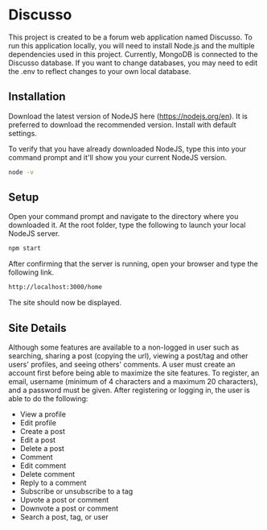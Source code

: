 # Discusso
This project is created to be a forum web application named Discusso. To run this application locally, you will need to install Node.js and the multiple dependencies used in this project.
Currently, MongoDB is connected to the Discusso database. If you want to change databases, you may need to edit the .env to reflect changes to your own local database.

## Installation
Download the latest version of NodeJS here (https://nodejs.org/en). It is preferred to download the recommended version.
Install with default settings.

To verify that you have already downloaded NodeJS, type this into your command prompt and it'll show you your current NodeJS version.
```bash
node -v
```

## Setup
Open your command prompt and navigate to the directory where you downloaded it. At the root folder, type the following to launch your local NodeJS server.
```bash
npm start
```

After confirming that the server is running, open your browser and type the following link.
```bash
http://localhost:3000/home
```

The site should now be displayed.

## Site Details
Although some features are available to a non-logged in user such as searching, sharing a post (copying the url), viewing a post/tag and other users' profiles, and seeing others' comments. A user must create an account first before being able to maximize the site features.  To register, an email, username (minimum of 4 characters and a maximum 20 characters), and a password must be given. After registering or logging in, the user is able to do the following:
* View a profile
* Edit profile
* Create a post
* Edit a post
* Delete a post
* Comment
* Edit comment
* Delete comment
* Reply to a comment
* Subscribe or unsubscribe to a tag
* Upvote a post or comment
* Downvote a post or comment
* Search a post, tag, or user
